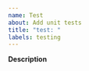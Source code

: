 ```yaml
---
name: Test
about: Add unit tests
title: "test: "
labels: testing
---
```


**Description**

<!-- Clearly describe what unit tests you are looking to add or improve. -->
